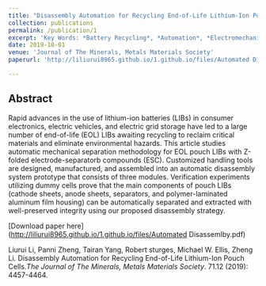 ```yaml
---
title: "Disassembly Automation for Recycling End-of-Life Lithium-Ion Pouch Cells."
collection: publications
permalink: /publication/1
excerpt: 'Key Words: *Battery Recycling*, *Automation*, *Electromechanical System*'
date: 2019-10-01
venue: 'Journal of The Minerals, Metals Materials Society'
paperurl: 'http://liliurui8965.github.io/1.github.io/files/Automated Disassemlby.pdf'

---
```

Abstract
------
Rapid advances in the use of lithium-ion batteries (LIBs) in consumer electronics, electric vehicles, and electric grid storage have led to a large number of end-of-life (EOL) LIBs awaiting recycling to reclaim critical materials and eliminate environmental hazards. This article studies automatic mechanical separation methodology for EOL pouch LIBs with Z-folded electrode-separatorb compounds (ESC). Customized handling tools are designed, manufactured, and assembled into an automatic disassembly system prototype that consists
of three modules. Verification experiments utilizing dummy cells prove that the main components of pouch LIBs (cathode sheets, anode sheets, separators, and polymer-laminated aluminum film housing) can be automatically separated and extracted with well-preserved integrity using our proposed disassembly strategy.

[Download paper here](http://liliurui8965.github.io/1.github.io/files/Automated Disassemlby.pdf)

Liurui Li, Panni Zheng, Tairan Yang, Robert sturges, Michael W. Ellis, Zheng Li. Disassembly Automation for Recycling End-of-Life Lithium-Ion Pouch Cells.*The Journal of The Minerals, Metals Materials Society*. 71.12 (2019): 4457-4464.